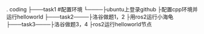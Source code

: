 .
coding
├───task1    #配置环境
   └────├ubuntu上登录github
        ├配置cpp环境并运行helloworld
├───task2────├洛谷做题1，2
             ├用ros2运行小海龟
├───task3────├洛谷做题3，4
             ├ros2运行helloworld节点
        
